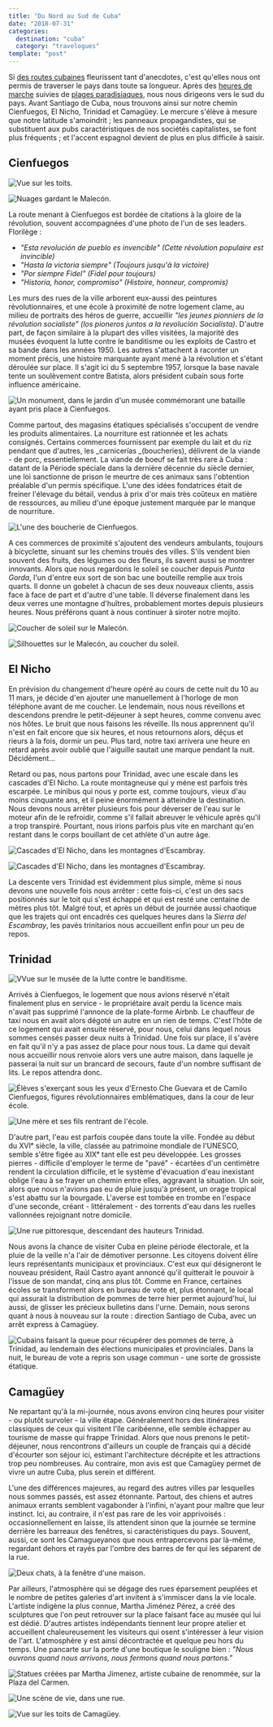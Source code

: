 ```yaml
---
title: "Du Nord au Sud de Cuba"
date: "2018-07-31"
categories:
  destination: "cuba"
  category: "travelogues"
template: "post"
---
```


Si [des routes cubaines](/fr/des-routes-cubaines/) fleurissent tant d'anecdotes,
c'est qu'elles nous ont permis de traverser le pays dans toute sa longueur. 
Après des [heures de marche](/fr/dans-la-vallée-de-viñales) 
suivies de [plages paradisiaques](/fr/la-journée-de-la-femme-dans-la-baie-des-cochons), 
nous nous dirigeons vers le sud du pays. Avant Santiago de Cuba, nous trouvons 
ainsi sur notre chemin Cienfuegos, El Nicho, Trinidad et Camagüey. Le mercure 
s'élève à mesure que notre latitude s'amoindrit ; les panneaux propagandistes, 
qui se substituent aux pubs caractéristiques de nos sociétés capitalistes, se 
font plus fréquents ; et l'accent espagnol devient de plus en plus difficile à 
saisir.

## Cienfuegos

![Vue sur les toits.](../../../images/cuba/cienfuegos-roofs.jpg "Vue sur les toits de Cienfuegos")

![Nuages gardant le Malecón.](../../../images/cuba/cienfuegos-malecon.jpg "Le Malecón de Cienfuegos")

La route menant à Cienfuegos est bordée de citations à la gloire de la révolution, souvent accompagnées d'une photo de l'un de ses leaders. Florilège :

- _"Esta revolución de pueblo es invencible" (Cette révolution populaire est invincible)_
- _"Hasta la victoria siempre" (Toujours jusqu'à la victoire)_
- _"Por siempre Fidel" (Fidel pour toujours)_
- _"Historia, honor, compromiso" (Histoire, honneur, compromis)_

Les murs des rues de la ville arborent eux-aussi des peintures révolutionnaires, et une école à proximité de notre logement clame, au milieu de portraits des héros de guerre, accueillir _"les jeunes pionniers de la révolution socialiste" (los pioneros juntos a la revolución Socialista)_. D'autre part, de façon similaire à la plupart des villes visitées, la majorité des musées évoquent la lutte contre le banditisme ou les exploits de Castro et sa bande dans les années 1950. Les autres s'attachent à raconter un moment précis, une histoire marquante ayant mené à la révolution et s'étant déroulée sur place. Il s'agit ici du 5 septembre 1957, lorsque la base navale tente un soulèvement contre Batista, alors président cubain sous forte influence américaine.

![Un monument, dans le jardin d'un musée commémorant une bataille ayant pris place à Cienfuegos.](../../../images/cuba/cienfuegos-museum.jpg "Un mémorial")

Comme partout, des magasins étatiques spécialisés s'occupent de vendre les produits alimentaires. La nourriture est rationnée et les achats consignés. Certains commerces fournissent par exemple du lait et du riz pendant que d'autres, les _carnicerías _(boucheries), délivrent de la viande - de porc, essentiellement. La viande de boeuf se fait très rare à Cuba : datant de la Période spéciale dans la dernière décennie du siècle dernier, une loi sanctionne de prison le meurtre de ces animaux sans l'obtention préalable d'un permis spécifique. L'une des idées fondatrices était de freiner l'élevage du bétail, vendus à prix d'or mais très coûteux en matière de ressources, au milieu d'une époque justement marquée par le manque de nourriture.

![L'une des boucherie de Cienfuegos.](../../../images/cuba/cienfuegos-boucher.jpg "Une boucherie")

A ces commerces de proximité s'ajoutent des vendeurs ambulants, toujours à bicyclette, sinuant sur les chemins troués des villes. S'ils vendent bien souvent des fruits, des légumes ou des fleurs, ils savent aussi se montrer innovants. Alors que nous regardons le soleil se coucher depuis _Punta Gorda_, l'un d'entre eux sort de son bac une bouteille remplie aux trois quarts. Il donne un gobelet à chacun de ses deux nouveaux clients, assis face à face de part et d'autre d'une table. Il déverse finalement dans les deux verres une montagne d'huîtres, probablement mortes depuis plusieurs heures. Nous préférons quant à nous continuer à siroter notre mojito.

![Coucher de soleil sur le Malecón.](../../../images/cuba/cienfuegos-malecon.jpg "Coucher de soleil")

![Silhouettes sur le Malecón, au coucher du soleil.](../../../images/cuba/cienfuegos-sunset-2.jpg "Silhouettes sur le Malecón")

## El Nicho

En prévision du changement d'heure opéré au cours de cette nuit du 10 au 11 mars, je décide d'en ajouter une manuellement à l'horloge de mon téléphone avant de me coucher. Le lendemain, nous nous réveillons et descendons prendre le petit-déjeuner à sept heures, comme convenu avec nos hôtes. Le bruit que nous faisons les réveille. Ils nous apprennent qu'il n'est en fait encore que six heures, et nous retournons alors, déçus et rieurs à la fois, dormir un peu. Plus tard, notre taxi arrivera une heure en retard après avoir oublié que l'aiguille sautait une marque pendant la nuit. Décidément...

Retard ou pas, nous partons pour Trinidad, avec une escale dans les cascades d'El Nicho. La route montagneuse qui y mène est parfois très escarpée. Le minibus qui nous y porte est, comme toujours, vieux d'au moins cinquante ans, et il peine énormément à atteindre la destination. Nous devons nous arrêter plusieurs fois pour déverser de l'eau sur le moteur afin de le refroidir, comme s'il fallait abreuver le véhicule après qu'il a trop transpiré. Pourtant, nous irions parfois plus vite en marchant qu'en restant dans le corps bouillant de cet athlète d'un autre âge.

![Cascades d'El Nicho, dans les montagnes d'Escambray.](../../../images/cuba/el-nicho.jpg "El Nicho")

![Cascades d'El Nicho, dans les montagnes d'Escambray.](../../../images/cuba/el-nicho-2.jpg "El Nicho")

La descente vers Trinidad est évidemment plus simple, même si nous devons une nouvelle fois nous arrêter : cette fois-ci, c'est un des sacs positionnés sur le toit qui s'est échappé et qui est resté une centaine de mètres plus tôt. Malgré tout, et après un début de journée aussi chaotique que les trajets qui ont encadrés ces quelques heures dans la _Sierra del Escambray_, les pavés trinitarios nous accueillent enfin pour un peu de repos.

## Trinidad

![VVue sur le musée de la lutte contre le banditisme.](../../../images/cuba/trinidad-mountain.jpg "Vue sur Trinidad")

Arrivés à Cienfuegos, le logement que nous avions réservé n'était finalement plus en service - le propriétaire avait perdu la licence mais n'avait pas supprimé l'annonce de la plate-forme Airbnb. Le chauffeur de taxi nous en avait alors dégoté un autre en un rien de temps. C'est l'hôte de ce logement qui avait ensuite réservé, pour nous, celui dans lequel nous sommes censés passer deux nuits à Trinidad. Une fois sur place, il s'avère en fait qu'il n'y a pas assez de place pour nous tous. La dame qui devait nous accueillir nous renvoie alors vers une autre maison, dans laquelle je passerai la nuit sur un brancard de secours, faute d'un nombre suffisant de lits. Le repos attendra donc.

![Élèves s'exerçant sous les yeux d'Ernesto Che Guevara et de Camilo Cienfuegos, figures révolutionnaires emblématiques, dans la cour de leur école.](../../../images/cuba/trinidad-school.jpg "Cour d'école")

![Une mère et ses fils rentrant de l'école.](../../../images/cuba/trinidad-street.jpg "Une mère et ses fils rentrant de l'école")

D'autre part, l'eau est parfois coupée dans toute la ville. Fondée au début du XVIᵉ siècle, la ville, classée au patrimoine mondiale de l'UNESCO, semble s'être figée au XIXᵉ tant elle est peu développée. Les grosses pierres - difficile d'employer le terme de "pavé" - écartées d'un centimètre rendent la circulation difficile, et le système d'évacuation d'eau inexistant oblige l'eau à se frayer un chemin entre elles, aggravant la situation. Un soir, alors que nous n'avions pas eu de pluie jusqu'à présent, un orage tropical s'est abattu sur la bourgade. L'averse est tombée en trombe en l'espace d'une seconde, créant - littéralement - des torrents d'eau dans les ruelles vallonnées rejoignant notre domicile.

![Une rue pittoresque, descendant des hauteurs Trinidad.](../../../images/cuba/trinidad-street-2.jpg "Une rue pittoresque")

Nous avons la chance de visiter Cuba en pleine période électorale, et la pluie de la veille n'a l'air de démotiver personne. Les citoyens doivent élire leurs représentants municipaux et provinciaux. C'est eux qui désigneront le nouveau président, Raúl Castro ayant annoncé qu'il quitterait le pouvoir à l'issue de son mandat, cinq ans plus tôt. Comme en France, certaines écoles se transforment alors en bureau de vote et, plus étonnant, le local qui assurait la distribution de pommes de terre hier permet aujourd'hui, lui aussi, de glisser les précieux bulletins dans l'urne. Demain, nous serons quant à nous à nouveau sur la route : direction Santiago de Cuba, avec un arrêt express à Camagüey.

![Cubains faisant la queue pour récupérer des pommes de terre, à Trinidad, au lendemain des élections municipales et provinciales. Dans la nuit, le bureau de vote a repris son usage commun - une sorte de grossiste étatique.](../../../images/cuba/trinidad-market.jpg "Un grossiste étatique")

## Camagüey

Ne repartant qu'à la mi-journée, nous avons environ cinq heures pour visiter - ou plutôt survoler - la ville étape. Généralement hors des itinéraires classiques de ceux qui visitent l'île caribéenne, elle semble échapper au tourisme de masse qui frappe Trinidad. Alors que nous prenons le petit-déjeuner, nous rencontrons d'ailleurs un couple de français qui a décidé d'écourter son séjour ici, estimant l'architecture décrépite et les attractions trop peu nombreuses. Au contraire, mon avis est que Camagüey permet de vivre un autre Cuba, plus serein et différent.

L'une des différences majeures, au regard des autres villes par lesquelles nous sommes passés, est assez étonnante. Partout, des chiens et autres animaux errants semblent vagabonder à l'infini, n'ayant pour maître que leur instinct. Ici, au contraire, il n'est pas rare de les voir apprivoisés : occasionnellement en laisse, ils attendent sinon que la journée se termine derrière les barreaux des fenêtres, si caractéristiques du pays. Souvent, aussi, ce sont les Camagueyanos que nous entrapercevons par là-même, regardant dehors et rayés par l'ombre des barres de fer qui les séparent de la rue.

![Deux chats, à la fenêtre d'une maison.](../../../images/cuba/camaguey-cats.jpg "Deux chats")

Par ailleurs, l'atmosphère qui se dégage des rues éparsement peuplées et le nombre de petites galeries d'art invitent à s'immiscer dans la vie locale. L'artiste indigène la plus connue, Martha Jiménez Pérez, a créé des sculptures que l'on peut retrouver sur la place faisant face au musée qui lui est dédié. D'autres artistes indépendants tiennent leur propre atelier et accueillent chaleureusement les visiteurs qui osent s'intéresser à leur vision de l'art. L'atmosphère y est ainsi décontractée et quelque peu hors du temps. Une pancarte sur la porte d'une boutique le souligne bien : _"Nous ouvrons quand nous arrivons, nous fermons quand nous partons."_

![Statues créées par Martha Jimenez, artiste cubaine de renommée, sur la Plaza del Carmen.](../../../images/cuba/camaguey-statues.jpg "Plaza del Carmen")

![Une scène de vie, dans une rue.](../../../images/cuba/camaguey-street.jpg "Scène de vie")

![Vue sur les toits de Camagüey.](../../../images/cuba/camaguey-roofs.jpg "Vue sur les toits de Camagüey")
